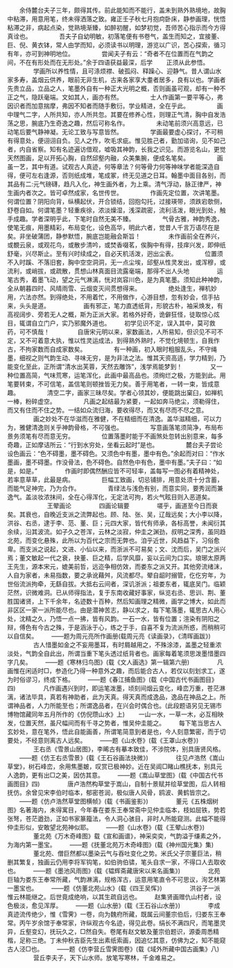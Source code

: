 <!-- { "loadSidebar": true } -->
　　余侍麓台夫子三年，颇得其传。前此能知而不能行，盖未到熟外熟境地，故胸中粘滞，用意用笔，终未得洒落之致。雍正壬子秋七月抱疴卧床，静参画理，恍悟粘滞之非，病起点染，觉熟境渐臻，如醉初醒，如梦初觉，吾师苦心指示而今方得真诠也。
　　
　　吾夫子自幼明敏，初落笔便有书卷气，盖生而知之，宜接董、巨、倪、黄衣钵，常人由学而知，必须读书以明理，游览以广识，苦心探索，循习有年，亦可到神明地位。
　　
　　尝闻夫子有云：“奇者不在位置而在气韵之间，不在有形处而在无形处。”余于四语获益最深，后学
　　正须从此参悟。
　　
　　学画所以养性情，且可涤烦襟、破孤闷、释躁心、迎静气。昔人谓山水家多寿，盖烟云供养，眼前无非生机，古来各家享大耋者居多，良有以也。学画者先贵立品，立品之人，笔墨外自有一种正大光明之概，否则画虽可观，却有一种不正之气，隐跃毫端。文如其人，画亦有然。
　　
　　士人作画第一要平等心，弗因识者而加意揣摩，弗因不知者而随手敷衍。学业精进，全在乎此。
　　
　　画中理气二字，人所共知，亦人所共忽。其要在修养心性，则理正气清，胸中自发浩荡之思，腕底乃生奇逸之趣，然后可称名作。
　　
　　未动笔前须兴高意远，已动笔后要气静神凝。无论工致与写意皆然。
　　
　　学画最要虚心探讨，不可稍有得意处，便诩诩自负。见人之作，吹毛求疵。惟见胜己者，勤加谘询，见不如己者，内自省察。知有名迹遍访借观，嘘吸其神韵，长我之识见。而游览名山，更觉天然图画，足以开拓心胸，自然邱壑内融，众美集腕，便成名笔矣。
　　
　　画虽一艺，其中有道。试观古人真迹，何等章法？何等骨力何等神味学者能深造自得，便可左右逢源，否则纸成堆，笔成冢，终无见道之日耳。翰墨中面目各别，而其品有二:元气磅礴，趋凡入化，神生画外者，为上乘。清气浮动，脉正律严，神生画内者次之。皆可卓然成家，名世传世。
　　
　　作画先定位置，次讲笔墨。何谓位置？阴阳向背，纵横起伏，开合锁结，回抱勾托，过接瑛带，须跌宕欹侧，舒卷自如。何谓笔墨？轻重疾徐，浓淡燥湿，浅深疏密，流利活泼，眼光到处，触手成趣。学者深明乎此，下笔时自然无美不臻。
　　
　　气骨古雅，神韵秀逸，使笔无痕，用墨精彩，布局变化，设色高华，明此六者，觉昔人千言万语尽在是矣。非坐破蒲团，静参默悟，腕底岂能融会斯旨！
　　
　　未作画前全在养兴，或覩云泉，或观花鸟，或散步清吟，或焚香啜茗，俟胸中有得，技痒兴发，即伸纸舒毫，兴尽斯止。至有兴时续成之，自必天机活泼，迥出尘表。
　　
　　位置须不入时蹊、不落旧套，胸中空空洞洞，无一点尘埃，邱壑从性灵发出，或浑穆，或流利，或峭拔，或疏散，贯想山林真面目流露毫端，那得不出人头地
　　
　　运笔古秀，着墨飞动，望之元气淋漓，恍对岚容川色，是为真笔墨。须知此种神韵，全从朝暮四时、风晴雨雪、云烟变灭间贯想得来。
　　
　　绝处逢生，禅机妙用，六法亦然。到得绝处，不用着忙，不用做作，心游目想，忽有妙会，信手拈来，头头是道。
　　
　　　画有邪正，笔力直透纸背，形貌古朴，袖采焕发，有高视阔步、旁若无人之概，斯为正派大家。若格外好奇，诡僻狂怪，徒取惊心炫目，辄谓自立门户，实乃邪魔外道也。
　　初学见识不定，误入其中，莫可救药，可不慎哉！
　　
　　自唐宋元明以来，家数画法，人所易知，但识见不可不定，又不可着意大执，惟以性灵运成法，到得熟外熟时，不觉化境顿生，自我作古，不拘家数而自成家数矣。
　　
　　有一种画，初入眼时粗服乱头，不守绳墨，细视之则气韵生动、寻味无穷，是为非法之法。惟其天资高适，学力精到，乃能变化至此，正所谓“清水出芙蓉，天然去雕饰”，浅学焉能梦到！
　　
　　又一种位置高简，气味荒寒，运笔浑化，此画中最高品也。须绚烂之极，方能到此。用笔要转束，不可信笔，盖信笔则顿挫皆无力矣。善于用笔者，一转一束，皆成意趣。
　　
　　清空二字，画家三昧尽矣。学者心领其妙，便能跳出窠臼，如禅机一棒，粉碎虚空。
　　
　　凡画之起结最为紧要，一起如奔马绝尘，须勒得住，而又有住而不住之势。一结如众流归海，要收得尽，而又有尽而不尽之意。
　　
　　画之妙处不在华滋而在雅健，不在精细而在清逸。盖华滋精细，可以力为，雅健清逸则关乎神韵骨格，不可强也。
　　
　　写意画落笔须简净，布局布景务须笔有尽而意无穷。
　　
　　位置落墨时能于不画煞处忽转出别意来，每多奇趣，正如摩诘所云：“行到水穷处，坐看云起时”是也。
　　
　　麓台夫子尝论设色画云：“色不碍墨，墨不碍色。又须色中有墨，墨中有色。”余起而对曰：“作水墨画，墨不碍墨。作没骨法，色不碍色。自然色中有色，墨中有墨。”夫子曰：“如是，如是。”
　　
　　作画时即偶然酬应皆不可轻率，盖每写一图必有着精神处，若率意草草，此最是病。
　　
　　巨幅工致画，切忌铺排，用意处须十分含蓄，而能气足神完，乃为合作。
　　
　　青绿法与浅色有别，而意实同，要秀润而兼逸气。盖淡妆浓抹间，全在心得浑化，无定法可拘，若火气眩目则入恶道矣。
　　
　　
　　王翚画论
　　
　　四画论辑要
　　
　　嗟乎，画道至今日而衰矣。其衰也，自晚近支派之流弊起也。顾、陆、张、吴，辽哉远矣；大小李以降，洪谷、右丞，逮于李、范、董、巨；元四大家，皆代有师承，各标高誉，未闻衍其余续，沿其波流。如子久之苍浑，云林之淡寂，仲圭之渊劲，叔明之深秀，虽同趋北苑，而变化悬殊，此所以为百代之宗而无弊也。洎乎近世，风趋益下，习俗愈卑。而支派之说起，文进、小仙以来，而浙派不可易矣；文、沈而后，吴门之派兴焉；董文敏起一代之衰，抉董、巨之精，后学风靡，妄以云间为口实。琅琊太原两王先生，源本宋元，媲美前哲，远迩争相仿效，而娄东之派又开。其他旁流绪沫，人自为家者，未易指数，要之承讹藉舛，风流都尽。翚自龆时搦管，仡仡穷年，为世俗流派拘牵，无繇自拔。大抵右云间者，深讥浙派；祖娄东者，辄底吴门。临颖茫然，识微难洞。已从师得指法，复于东南收藏好事家，纵览右丞、思训、荆、董胜国诸贤，上下千余年，名迹数十百种，然后知画理之精微，画学之博大，如此而非区区一家一派所能尽也。由是潜神苦志，静以求之，每下笔落墨，辄思古人用心处，沈精之久，乃悟一点一拂，皆有风韵。一石一水，皆有位置；渲染有阴阳之辩，傅色有今古之殊，于是涵泳于心，练之于手，自喜不复为流派所惑，而稍稍可以自信矣。
　　——题为周元亮所作画册(载周元亮《读画录》，《清晖画跋》)
　　
　　古人惜墨如金之不妄用墨耳，有时屑越用之，不殊涂漆，盖墨之轻重浓淡处，气韵全自此出，所谓当重下笔头透过纸背者也。画家每着笔须思泼墨惜墨四字几矣。
　　——题《寒林归鸟图》(载《文人画选》第一辑第六册)
　　
　　凡画惟在闲适时□，参造化乃得一种意外之趣，而后能合古人，若仅以刻划求工，遂为时俗谬习，终成下格。
　　——题《春江捕鱼图》(载《中国古代书画图目》四)
　　
　　凡作画遇兴到时，即运笔泼墨，顷刻间烟云变化，峰峦万重，苍茫淋漓，诸法毕具，真若有神助者，此为天真。得天真而成逸品，逸品在神品之上。所谓神品者，人力所能至也；所谓逸品者，在兴会时偶合也。(此段题语另见无锡市博物馆藏同年五月所作的《仿倪瓒山水》上)
　　一山一水，一草一木，必互相映发，位置天然，虽尺幅间而有千寻之势者，惟吴仲圭能之。
　　每下笔当思古人玄妙处，意在笔外，悟此自能画善，所谓笔简意到者是也，今人刻意繁密，而于切要处，不经意则离古人远矣。
　　——题《山水卷》(载《王罩山水卷》)
　　
　　王右丞《雪景山居图》，李晞古有摹本致佳，不涉院体，别具唐贤风格。
　　——题《仿王右丞雪景》(载《王石谷画法抉微》)
　　
　　往见卢浩然《嵩山草堂》，树石峰峦，余用焦墨皴，叹赏已极神妙。近在吴阊□睹山樵抚本，别具元人逸韵，更有出□之美，因仿其意。
　　——题《嵩山草堂图》(载《中国古代书画图目》四)
　　
　　唐卢浩然构草堂于嵩山，自制十景赋并绘草堂图，后人转相抚仿。余曾见宋李伯时临本，郁密苍润，极似唐人风骨，鸥波、黄鹤皆宗之。
　　——题《仿卢浩然草堂图横帧》(载《书画鉴影》)
　　
　　董元《五株烟树图》名著海内，未得寓目，今年春在娄东王奉常斋中见仲圭临本，枝如屈铁，势若张弩，苍茫遒劲，正如书家篆籀法，令人洞心骇目，非时人所能窥测。此幅不能得仲圭形似，安敢望北苑神似耶。
　　——题《山水卷》(载《王翚山水卷》)
　　
　　董北苑《万木奇峰图》载《宣和画谱》，神采奕奕，气韵溢于缣素之外，为海内第一墨宝。
　　——题《抚董北苑万木奇峰图》(载《神州国光集》集)
　　
　　董北苑、僧巨然都以墨染云气与吞吐变化之势。米氏父子宗董巨法，稍删其繁复，独画云仍用李将军钩笔，如伯驹伯骕，笔头自求一家，不得口人去取收也。
　　——题《墨池风雨图》(载《韫辉斋藏唐宋以来名画集》)
　　
　　北苑巨轴为娄东王奉常所藏，气韵淋漓，规格浑古，运意用笔直令不可思议，洵艺林第一墨宝也。
　　——题《仿董北苑山水》(载《四王吴恽》)
　　
　　洪谷子一派惟云林能继之。后世竟成绝响，以其生疏自远也。
　　赵集贤画赠仇山村者，设色极淡，愈见浑厚。
　　——题《山水册》(载《王石谷山水册》)
　　
　　李成真迹流传绝少，惟《雪霁》一卷，向为魏府所藏，既属云间董宗伯后，归娄东王奉常。丙午岁余馆于奉常家，许纵观古今名迹，得见此卷。绢长不满四尺，而笔墨灵异，丘壑变幻，抚玩久之，□然自失。卷尾有赵文敏及董宗伯题识，源委周悉精楷，足称三绝。丁未仲秋吉臣先生出素纸索画，因追忆其意，仿佛为之，知不能窥古人泾□也。
　　——题《仿李营丘雪霁图卷》(载《域外所藏中国古画集》八)
　　
　　营丘李夫子，天下山水师。放笔写寒林，千金难易之。
